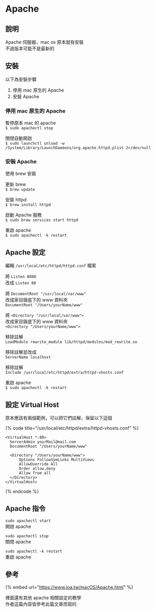 # Apache

## 說明

Apache 伺服器，mac os 原本就有安裝  
不過版本可能不是最新的

## 安裝

以下為安裝步驟

1. 停用 mac 原生的 Apache
2. 安裝 Apache

### 停用 mac 原生的 Apache

暫停原本 mac 的 apache  
`$ sudo apachectl stop`

關閉自動開啟  
`$ sudo launchctl unload -w /System/Library/LaunchDaemons/org.apache.httpd.plist 2>/dev/null`

### 安裝 Apache

使用 brew 安裝

更新 brew  
`$ brew update`

安裝 httpd  
`$ brew install httpd`

啟動 Apache 服務  
`$ sudo brew services start httpd`

重啟 apache  
`$ sudo apachectl -k restart`

## Apache 設定

編輯 `/usr/local/etc/httpd/httpd.conf` 檔案

將 `Listen 8080`   
改成 `Listen 80`

將 `DocumentRoot "/usr/local/var/www"`  
改成家目錄底下的 www 資料夾  
`DocumentRoot "/Users/yourName/www"`

將 `<Directory "/usr/local/var/www">`  
改成家目錄底下的 www 資料夾  
`<Directory "/Users/yourName/www">`

移除註解  
`LoadModule rewrite_module lib/httpd/modules/mod_rewrite.so`

移除註解並改成  
`ServerName localhost`

移除註解  
`Include /usr/local/etc/httpd/extra/httpd-vhosts.conf`

重啟 apache  
`$ sudo apachectl -k restart`

## 設定 Virtual Host

原本應該有兩個範例，可以把它們註解，保留以下這個

{% code title="/usr/local/etc/httpd/extra/httpd-vhosts.conf" %}
```text
<VirtualHost *:80>
  ServerAdmin yourMail@mail.com
  DocumentRoot "/Users/yourName/www"

  <Directory "/Users/yourName/www">
      Options FollowSymLinks MultiViews
      AllowOverride All
      Order allow,deny
      Allow from all
  </Directory>
</VirtualHost>
```
{% endcode %}

## Apache 指令

`sudo apachectl start`  
開啟 apache

`sudo apachectl stop`  
關閉 apache

`sudo apachectl -k restart`  
重啟 apache

## 參考

{% embed url="https://www.ioa.tw/macOS/Apache.html" %}

裡面還有其他 apache 相關設定的教學  
作者這篇內容皆參考此篇文章而寫的

